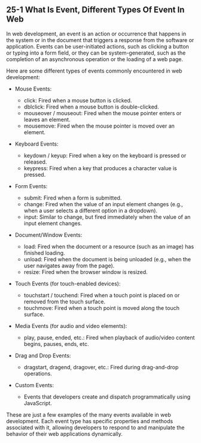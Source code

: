 ## 25-1 What Is Event, Different Types Of Event In Web

In web development, an event is an action or occurrence that happens in the system or in the document that triggers a response from the software or application. Events can be user-initiated actions, such as clicking a button or typing into a form field, or they can be system-generated, such as the completion of an asynchronous operation or the loading of a web page.

Here are some different types of events commonly encountered in web development:

- Mouse Events:

    - click: Fired when a mouse button is clicked.
    - dblclick: Fired when a mouse button is double-clicked.
    - mouseover / mouseout: Fired when the mouse pointer enters or leaves an element.
    - mousemove: Fired when the mouse pointer is moved over an element.

- Keyboard Events:

    - keydown / keyup: Fired when a key on the keyboard is pressed or released.
    - keypress: Fired when a key that produces a character value is pressed.

- Form Events:

    - submit: Fired when a form is submitted.
    - change: Fired when the value of an input element changes (e.g., when a user selects a different option in a dropdown).
    - input: Similar to change, but fired immediately when the value of an input element changes.

- Document/Window Events:

    - load: Fired when the document or a resource (such as an image) has finished loading.
    - unload: Fired when the document is being unloaded (e.g., when the user navigates away from the page).
    - resize: Fired when the browser window is resized.

- Touch Events (for touch-enabled devices):

    - touchstart / touchend: Fired when a touch point is placed on or removed from the touch surface.
    - touchmove: Fired when a touch point is moved along the touch surface.

- Media Events (for audio and video elements):

    - play, pause, ended, etc.: Fired when playback of audio/video content begins, pauses, ends, etc.

- Drag and Drop Events:

    - dragstart, dragend, dragover, etc.: Fired during drag-and-drop operations.

- Custom Events:

    - Events that developers create and dispatch programmatically using JavaScript.
    
These are just a few examples of the many events available in web development. Each event type has specific properties and methods associated with it, allowing developers to respond to and manipulate the behavior of their web applications dynamically.